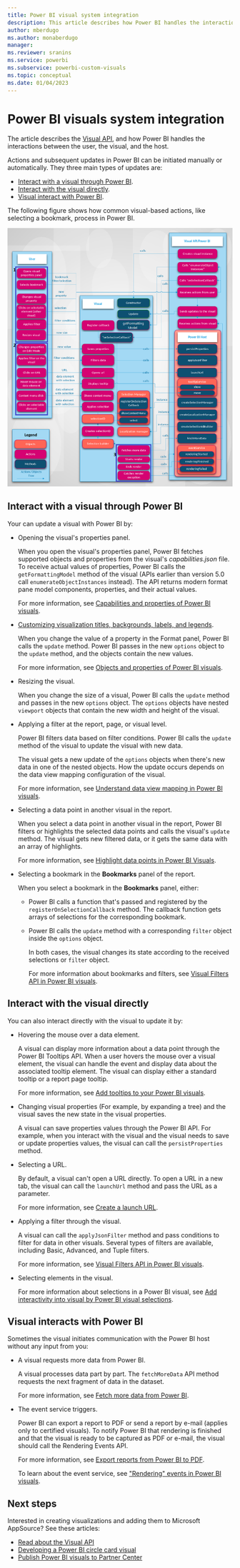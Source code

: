 ```yaml
---
title: Power BI visual system integration
description: This article describes how Power BI handles the interactions between you, the visual elements, and the host.
author: mberdugo
ms.author: monaberdugo
manager:
ms.reviewer: sranins
ms.service: powerbi
ms.subservice: powerbi-custom-visuals
ms.topic: conceptual
ms.date: 01/04/2023
---
```


# Power BI visuals system integration

The article describes the [Visual API](./visual-api.md), and how Power BI handles the interactions between the user, the visual, and the host.

Actions and subsequent updates in Power BI can be initiated manually or automatically. They three main types of updates are:

* [Interact with a visual through Power BI](#user-interacts-with-a-visual-through-power-bi).
* [Interact with the visual directly](#user-interacts-with-the-visual-directly).
* [Visual interact with Power BI](#visual-interacts-with-power-bi).

The following figure shows how common visual-based actions, like selecting a bookmark, process in Power BI.

![Diagram of the Power BI visual process.](media/power-bi-visuals-concept/visual-concept.png)

## Interact with a visual through Power BI

Your can update a visual with Power BI by:

* Opening the visual's properties panel.

    When you open the visual's properties panel, Power BI fetches supported objects and properties from the visual's *capabilities.json* file. To receive actual values of properties, Power BI calls the `getFormattingModel` method of the visual (APIs earlier than version 5.0 call `enumerateObjectInstances` instead). The API returns modern format pane model components, properties, and their actual values.

    For more information, see [Capabilities and properties of Power BI visuals](capabilities.md).

* [Customizing visualization titles, backgrounds, labels, and legends](../../visuals/power-bi-visualization-customize-title-background-and-legend.md).

    When you change the value of a property in the Format panel, Power BI calls the `update` method. Power BI passes in the new `options` object to the `update` method, and the objects contain the new values.

    For more information, see [Objects and properties of Power BI visuals](objects-properties.md).

* Resizing the visual.

    When you change the size of a visual, Power BI calls the `update` method and passes in the new `options` object. The `options` objects have nested `viewport` objects that contain the new width and height of the visual.

* Applying a filter at the report, page, or visual level.

    Power BI filters data based on filter conditions. Power BI calls the `update` method of the visual to update the visual with new data.

    The visual gets a new update of the `options` objects when there's new data in one of the nested objects. How the update occurs depends on the data view mapping configuration of the visual.

    For more information, see [Understand data view mapping in Power BI visuals](dataview-mappings.md).

* Selecting a data point in another visual in the report.

    When you select a data point in another visual in the report, Power BI filters or highlights the selected data points and calls the visual's `update` method. The visual gets new filtered data, or it gets the same data with an array of highlights.

    For more information, see [Highlight data points in Power BI Visuals](highlight.md).

* Selecting a bookmark in the **Bookmarks** panel of the report.

  When you select a bookmark in the **Bookmarks** panel, either:

  * Power BI calls a function that's passed and registered by the `registerOnSelectionCallback` method. The callback function gets arrays of selections for the corresponding bookmark.
  * Power BI calls the `update` method with a corresponding `filter` object inside the `options` object.

    In both cases, the visual changes its state according to the received selections or `filter` object.

    For more information about bookmarks and filters, see [Visual Filters API in Power BI visuals](filter-api.md).

## Interact with the visual directly

You can also interact directly with the visual to update it by:

* Hovering the mouse over a data element.

    A visual can display more information about a data point through the Power BI Tooltips API. When a user hovers the mouse over a visual element, the visual can handle the event and display data about the associated tooltip element. The visual can display either a standard tooltip or a report page tooltip.

    For more information, see [Add tooltips to your Power BI visuals](add-tooltips.md).

* Changing visual properties (For example, by expanding a tree) and the visual saves the new state in the visual properties.

    A visual can save properties values through the Power BI API. For example, when you interact with the visual and the visual needs to save or update properties values, the visual can call the `persistProperties` method.

* Selecting a URL.

    By default, a visual can't open a URL directly. To open a URL in a new tab, the visual can call the `launchUrl` method and pass the URL as a parameter.

    For more information, see [Create a launch URL](launch-url.md).

* Applying a filter through the visual.

    A visual can call the `applyJsonFilter` method and pass conditions to filter for data in other visuals. Several types of filters are available, including Basic, Advanced, and Tuple filters.

    For more information, see [Visual Filters API in Power BI visuals](filter-api.md).

* Selecting elements in the visual.

    For more information about selections in a Power BI visual, see [Add interactivity into visual by Power BI visual selections](selection-api.md).

## Visual interacts with Power BI

Sometimes the visual initiates communication with the Power BI host without any input from you:

* A visual requests more data from Power BI.

    A visual processes data part by part. The `fetchMoreData` API method requests the next fragment of data in the dataset.

    For more information, see [Fetch more data from Power BI](fetch-more-data.md).

* The event service triggers.

    Power BI can export a report to PDF or send a report by e-mail (applies only to certified visuals). To notify Power BI that rendering is finished and that the visual is ready to be captured as PDF or e-mail, the visual should call the Rendering Events API.

    For more information, see [Export reports from Power BI to PDF](../../consumer/end-user-pdf.md).

    To learn about the event service, see ["Rendering" events in Power BI visuals](event-service.md).

## Next steps

Interested in creating visualizations and adding them to Microsoft AppSource? See these articles:

* [Read about the Visual API](./visual-api.md)
* [Developing a Power BI circle card visual](./develop-circle-card.md)
* [Publish Power BI visuals to Partner Center](office-store.md)

